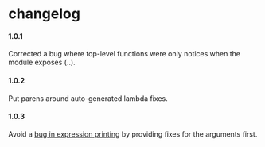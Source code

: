 # changelog

#### 1.0.1

Corrected a bug where top-level functions were only notices when the module exposes (..).

#### 1.0.2

Put parens around auto-generated lambda fixes.

#### 1.0.3

Avoid a [bug in expression printing](https://github.com/the-sett/elm-syntax-dsl/issues/32) by providing fixes for the arguments first.
